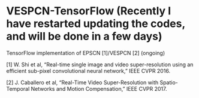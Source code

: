 # VESPCN-TensorFlow (Recently I have restarted updating the codes, and will be done in a few days)

TensorFlow implementation of EPSCN [1]/VESPCN [2] (ongoing)

[1] W. Shi et al, “Real-time single image and video super-resolution using an efficient sub-pixel convolutional neural network,” IEEE CVPR 2016.

[2] J. Caballero et al, “Real-Time Video Super-Resolution with Spatio-Temporal Networks and Motion Compensation,” IEEE CVPR 2017.
